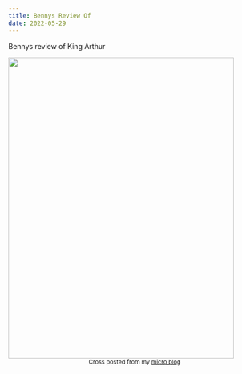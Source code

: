 ```yaml
---
title: Bennys Review Of
date: 2022-05-29
---
```


<p>Bennys review of King Arthur</p>
<img src="https://joshnicholas.micro.blog/uploads/2022/791eba2248.jpg" width="450" height="600" alt="" />
<br>
<center><small>Cross posted from my <a href='http://micro.blog/joshnicholas'>micro blog</a></small></center>
<br>
